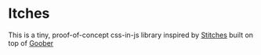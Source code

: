 # Itches

This is a tiny, proof-of-concept css-in-js library inspired by [Stitches](https://stitches.dev/) built on top of [Goober](https://goober.js.org/)